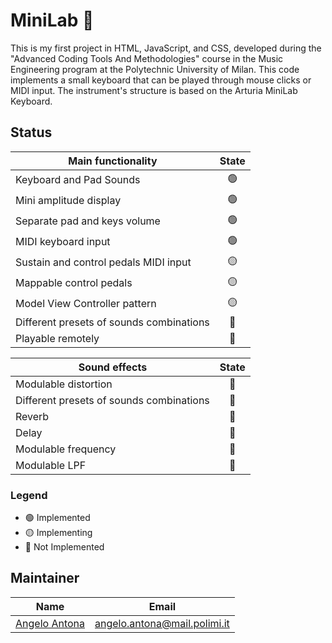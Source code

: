 # MiniLab 🎹

This is my first project in HTML, JavaScript, and CSS, developed during the "Advanced Coding Tools And Methodologies" course in the Music Engineering program at the Polytechnic University of Milan. 
This code implements a small keyboard that can be played through mouse clicks or MIDI input. The instrument's structure is based on the Arturia MiniLab Keyboard.

## Status
| Main functionality                        | State           |
| ----------------------------------------- |:---------------:|
| Keyboard and Pad Sounds                   | :green_circle:  |
| Mini amplitude display                    | :green_circle:  |
| Separate pad and keys volume              | :green_circle:  |
| MIDI keyboard input                       | :green_circle:  |
| Sustain and control pedals MIDI input     | :yellow_circle: |
| Mappable control pedals                   | :yellow_circle: |
| Model View Controller pattern             | :yellow_circle: |
| Different presets of sounds combinations  | :red_circle:    |
| Playable remotely                         | :red_circle:    |

| Sound effects                             | State           |
| ----------------------------------------- |:---------------:|
| Modulable distortion                      | :red_circle:    |
| Different presets of sounds combinations  | :red_circle:    |
| Reverb                                    | :red_circle:    |
| Delay                                     | :red_circle:    |
| Modulable frequency                       | :red_circle:    |
| Modulable LPF                             | :red_circle:    |

### Legend
- :green_circle: Implemented
- :yellow_circle: Implementing
- :red_circle: Not Implemented


## Maintainer
| Name                                                  | Email                         |
| ----------------------------------------------------- |:-----------------------------:|
| [Angelo Antona](https://github.com/AngeloAntona)      | angelo.antona@mail.polimi.it  | 
